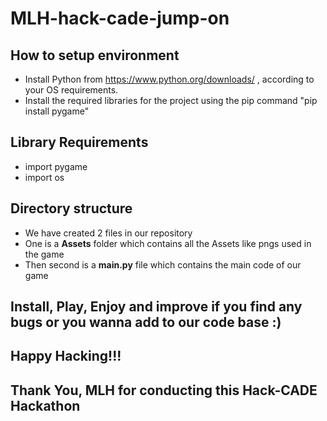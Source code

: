 # MLH-hack-cade-jump-on

## How to setup environment
- Install Python from https://www.python.org/downloads/ , according to your OS requirements.
- Install the required libraries for the project using the pip command "pip install pygame"

## Library Requirements 
- import pygame
- import os

## Directory structure
- We have created 2 files in our repository
- One is a **Assets** folder which contains all the Assets like pngs used in the game
- Then second is a **main.py** file which contains the main code of our game


## Install, Play, Enjoy and improve if you find any bugs or you wanna add to our code base :)

## Happy Hacking!!!
## Thank You, MLH for conducting this Hack-CADE Hackathon
